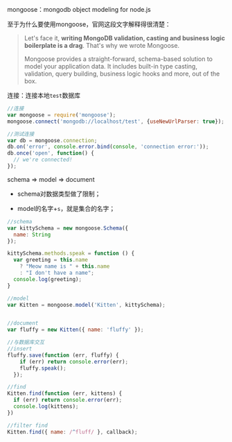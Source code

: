 mongoose：mongodb object modeling for node.js

至于为什么要使用mongoose，官网这段文字解释得很清楚：

> Let's face it, **writing MongoDB validation, casting and business logic boilerplate is a drag**. That's why we wrote Mongoose.
>
> Mongoose provides a straight-forward, schema-based solution to model your application data. It includes built-in type casting, validation, query building, business logic hooks and more, out of the box.



连接：连接本地`test`数据库

```javascript
//连接
var mongoose = require('mongoose');
mongoose.connect('mongodb://localhost/test', {useNewUrlParser: true});

//测试连接
var db = mongoose.connection;
db.on('error', console.error.bind(console, 'connection error:'));
db.once('open', function() {
  // we're connected!
});
```



schema => model => document

- schema对数据类型做了限制；

- model的名字+`s`，就是集合的名字；

```javascript
//schema
var kittySchema = new mongoose.Schema({
  name: String
});

kittySchema.methods.speak = function () {
  var greeting = this.name
    ? "Meow name is " + this.name
    : "I don't have a name";
  console.log(greeting);
}

//model
var Kitten = mongoose.model('Kitten', kittySchema);


//document
var fluffy = new Kitten({ name: 'fluffy' });

//与数据库交互
//insert
fluffy.save(function (err, fluffy) {
    if (err) return console.error(err);
    fluffy.speak();
  });

//find
Kitten.find(function (err, kittens) {
  if (err) return console.error(err);
  console.log(kittens);
})

//filter find
Kitten.find({ name: /^fluff/ }, callback);
```